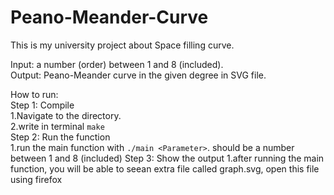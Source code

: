 # Peano-Meander-Curve

This is my university project about Space filling curve.

Input: a number (order) between 1 and 8 (included). <br>
Output: Peano-Meander curve in the given degree in SVG file.
<br>

How to run:<br>
Step 1: Compile<br>
    1.Navigate to the directory.<br>
    2.write in terminal ```make```<br>
Step 2: Run the function<br>
    1.run the main function with ```./main <Parameter>```. <Parameter> should be a number between 1 and 8 (included)
Step 3: Show the output
    1.after running the main function, you will be able to seean extra file called graph.svg, open this file using firefox

